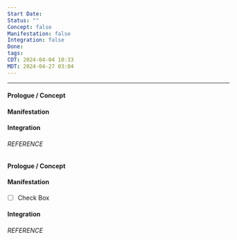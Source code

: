 ```yaml
---
Start Date:
Status: ""
Concept: false
Manifestation: false
Integration: false
Done:
tags:
CDT: 2024-04-04 10:33
MDT: 2024-04-27 03:04
---
```

---
#### Prologue / Concept

#### Manifestation

#### Integration

###### REFERENCE
#### Prologue / Concept

#### Manifestation
- [ ] Check Box
#### Integration

###### REFERENCE

